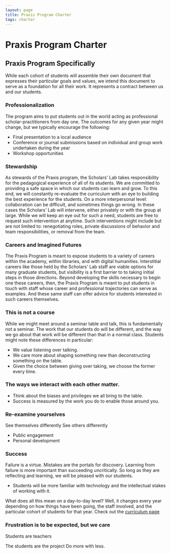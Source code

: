 ```yaml
---
layout: page
title: Praxis Program Charter
tags: charter
---
```


# Praxis Program Charter

## Praxis Program Specifically

While each cohort of students will assemble their own document that expresses their particular goals and values, we intend this document to serve as a foundation for all their work. It represents a contract between us and our students. 


### Professionalization

The program aims to put students out in the world acting as professional scholar-practitioners from day one. The outcomes for any given year might change, but we typically encourage the following:

* Final presentation to a local audience
* Conference or journal submissions based on individual and group work undertaken during the year
* Workshop opportunities


### Stewardship

As stewards of the Praxis program, the Scholars' Lab takes responsibility for the pedagogical experience of all of its students. We are committed to providing a safe space in which our students can learn and grow. To this end, we will constantly re-evaluate the curriculum with an eye to building the best experience for the students. On a more interpersonal level: collaboration can be difficult, and sometimes things go wrong. In these cases the Scholars' Lab will intervene, either privately or with the group at large. While we will keep an eye out for such a need, students are free to request such intervention at anytime. Such interventions might include but are not limited to: renegotiating roles, private discussions of behavior and team responsibilities, or removal from the team.

### Careers and Imagined Futures

The Praxis Program is meant to expose students to a variety of careers within the academy, within libraries, and with digital humanities. Interstitial careers like those held by the Scholars' Lab staff are viable options for many graduate students, but visibility is a first barrier to to taking initial steps in those directions. Beyond developing the skills necessary to begin one these careers, then, the Praxis Program is meant to put students in touch with staff whose career and professional trajectories can serve as examples. And these same staff can offer advice for students interested in such careers themselves.


### This is not a course

While we might meet around a seminar table and talk, this is fundamentally not a seminar. The work that our students do will be different, and the way we go about that work will be different than that in a normal class. Students might note these differences in particular:

* We value listening over talking.
* We care more about shaping something new than deconstructing something on the table.
* Given the choice between giving over taking, we choose the former every time.

### The ways we interact with each other matter.

* Think about the biases and privileges we all bring to the table.
* Success is measured by the work you do to enable those around you.

### Re-examine yourselves

See themselves differently
See others differently

* Public engagement 
* Personal development


### Success
Failure is a virtue. Mistakes are the portals for discovery. Learning from failure is more important than succeeding uncritically. So long as they are reflecting and learning, we will be pleased with our students.

* Students will be more familiar with technology and the intellectual stakes of working with it.


What does all this mean on a day-to-day level? Well, it changes every year depending on how things have been going, the staff involved, and the particular cohort of students for that year. Check out the [curriculum page](/curriculum)

### Frustration is to be expected, but we care

Students are teachers

The students are the project
Do more with less. 
